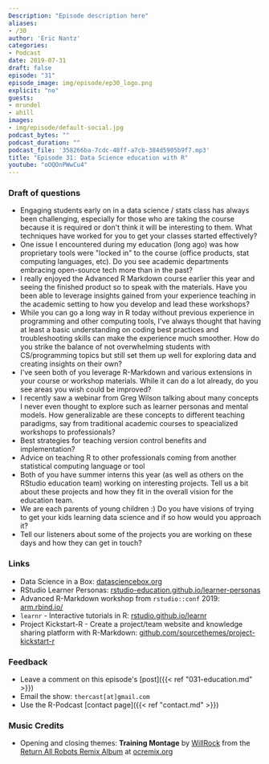 ```yaml
---
Description: "Episode description here" 
aliases:
- /30
author: 'Eric Nantz'
categories:
- Podcast
date: 2019-07-31
draft: false
episode: "31"
episode_image: img/episode/ep30_logo.png
explicit: "no"
guests:
- mrundel
- ahill
images:
- img/episode/default-social.jpg
podcast_bytes: ""
podcast_duration: ""
podcast_file: '358266ba-7cdc-48ff-a7cb-384d5905b9f7.mp3'
title: "Episode 31: Data Science education with R"
youtube: "oOQOnPWwCu4"
---
```


### Draft of questions

* Engaging students early on in a data science / stats class has always been challenging, especially for those who are taking the course because it is required or don't think it will be interesting to them.  What techniques have worked for you to get your classes started effectively?
* One issue I encountered during my education (long ago) was how proprietary tools were "locked in" to the course (office products, stat computing languages, etc).  Do you see academic departments embracing open-source tech more than in the past?
* I really enjoyed the Advanced R Markdown course earlier this year and seeing the finished product so to speak with the materials.  Have you been able to leverage insights gained from your experience teaching in the academic setting to how you develop and lead these workshops?
* While you can go a long way in R today without previous experience in programming and other computing tools, I've always thought that having at least a basic understanding on coding best practices and troubleshooting skills can make the experience much smoother.  How do you strike the balance of not overwhelming students with CS/programming topics but still set them up well for exploring data and creating insights on their own?
* I've seen both of you leverage R-Markdown and various extensions in your course or workshop materials.  While it can do a lot already, do you see areas you wish could be improved?
* I recently saw a webinar from Greg Wilson talking about many concepts I never even thought to explore such as learner personas and mental models. How generalizable are these concepts to different teaching paradigms, say from traditional academic courses to speacialized workshops to professionals?
* Best strategies for teaching version control benefits and implementation?
* Advice on teaching R to other professionals coming from another statistical computing language or tool
* Both of you have summer interns this year (as well as others on the RStudio education team) working on interesting projects.  Tell us a bit about these projects and how they fit in the overall vision for the education team.
* We are each parents of young children :)  Do you have visions of trying to get your kids learning data science and if so how would you approach it?
* Tell our listeners about some of the projects you are working on these days and how they can get in touch?

### Links

* Data Science in a Box: [datasciencebox.org](https://datasciencebox.org)
* RStudio Learner Personas: [rstudio-education.github.io/learner-personas](https://rstudio-education.github.io/learner-personas/)
* Advanced R-Markdown workshop from `rstudio::conf` 2019: [arm.rbind.io/](https://arm.rbind.io/) 
* `learnr` - Interactive tutorials in R: [rstudio.github.io/learnr](https://rstudio.github.io/learnr/)
* Project Kickstart-R - Create a project/team website and knowledge sharing platform with R-Markdown: [github.com/sourcethemes/project-kickstart-r](https://github.com/sourcethemes/project-kickstart-r) 

### Feedback

- Leave a comment on this episode's [post]({{< ref "031-education.md" >}})
- Email the show: `thercast[at]gmail.com`
- Use the R-Podcast [contact page]({{< ref "contact.md" >}})

### Music Credits

- Opening and closing themes: __Training Montage__ by [WillRock](http://ocremix.org/artist/5043/willrock)  from the [Return All Robots Remix Album](http://ocremix.org/events/returnallrobots/) at [ocremix.org](http://ocremix.org/)
